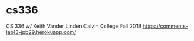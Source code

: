 # cs336
CS 336 w/ Keith Vander Linden Calvin College Fall 2018
https://comments-lab13-jpb29.herokuapp.com/
